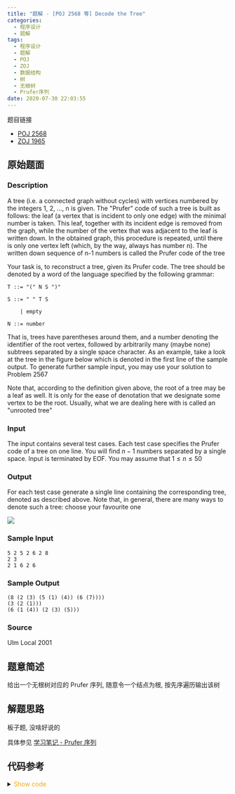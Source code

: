 ```yaml
---
title: "题解 - [POJ 2568 等] Decode the Tree"
categories:
  - 程序设计
  - 题解
tags:
  - 程序设计
  - 题解
  - POJ
  - ZOJ
  - 数据结构
  - 树
  - 无根树
  - Prufer序列
date: 2020-07-30 22:03:55
---
```


题目链接

- [POJ 2568](https://vjudge.net/problem/POJ-2568/origin)
- [ZOJ 1965](https://vjudge.net/problem/ZOJ-1965/origin)

<!-- more -->

## 原始题面

### Description

A tree (i.e. a connected graph without cycles) with vertices numbered by the integers 1, 2, ..., n is given. The "Prufer" code of such a tree is built as follows: the leaf (a vertex that is incident to only one edge) with the minimal number is taken. This leaf, together with its incident edge is removed from the graph, while the number of the vertex that was adjacent to the leaf is written down. In the obtained graph, this procedure is repeated, until there is only one vertex left (which, by the way, always has number n). The written down sequence of n-1 numbers is called the Prufer code of the tree

Your task is, to reconstruct a tree, given its Prufer code. The tree should be denoted by a word of the language specified by the following grammar:

```plaintext
T ::= "(" N S ")"

S ::= " " T S

    | empty

N ::= number
```

That is, trees have parentheses around them, and a number denoting the identifier of the root vertex, followed by arbitrarily many (maybe none) subtrees separated by a single space character. As an example, take a look at the tree in the figure below which is denoted in the first line of the sample output. To generate further sample input, you may use your solution to Problem 2567

Note that, according to the definition given above, the root of a tree may be a leaf as well. It is only for the ease of denotation that we designate some vertex to be the root. Usually, what we are dealing here with is called an "unrooted tree"

### Input

The input contains several test cases. Each test case specifies the Prufer code of a tree on one line. You will find $n-1$ numbers separated by a single space. Input is terminated by EOF. You may assume that $1\leqslant n\leqslant 50$

### Output

For each test case generate a single line containing the corresponding tree, denoted as described above. Note that, in general, there are many ways to denote such a tree: choose your favourite one

![](1.bmp)

### Sample Input

```input
5 2 5 2 6 2 8
2 3
2 1 6 2 6
```

### Sample Output

```output
(8 (2 (3) (5 (1) (4)) (6 (7))))
(3 (2 (1)))
(6 (1 (4)) (2 (3) (5)))
```

### Source

Ulm Local 2001

## 题意简述

给出一个无根树对应的 Prufer 序列, 随意令一个结点为根, 按先序遍历输出该树

## 解题思路

板子题, 没啥好说的

具体参见 [学习笔记 - Prufer 序列](../prufer-sequence)

## 代码参考

<details>
<summary><font color='orange'>Show code</font></summary>

{% icodeweb cpa lang:cpp POJ/2568/0.cpp %}

</details>
